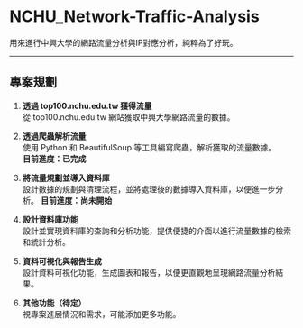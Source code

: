# NCHU_Network-Traffic-Analysis

用來進行中興大學的網路流量分析與IP對應分析，純粹為了好玩。  

---
## 專案規劃

1. **透過 top100.nchu.edu.tw 獲得流量**  
   從 top100.nchu.edu.tw 網站獲取中興大學網路流量的數據。

2. **透過爬蟲解析流量**  
   使用 Python 和 BeautifulSoup 等工具編寫爬蟲，解析獲取的流量數據。  
   **目前進度：已完成**

3. **將流量規劃並導入資料庫**  
   設計數據的規劃與清理流程，並將處理後的數據導入資料庫，以便進一步分析。
   **目前進度：尚未開始**
4. **設計資料庫功能**  
   設計並實現資料庫的查詢和分析功能，提供便捷的介面以進行流量數據的檢索和統計分析。

5. **資料可視化與報告生成**  
   設計資料可視化功能，生成圖表和報告，以便更直觀地呈現網路流量分析結果。  


6. **其他功能（待定）**  
   視專案進展情況和需求，可能添加更多功能。
